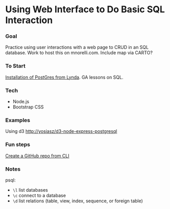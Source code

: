 # Using Web Interface to Do Basic SQL Interaction

### Goal 
Practice using user interactions with a web page to CRUD in an SQL database.  Work to host this on mnorelli.com.  Include map via CARTO?

### To Start
[Installation of PostGres from Lynda](https://www.lynda.com/PostgreSQL-tutorials/Getting-most-out-Quick-Start/73930/93124-4.html).
GA lessons on SQL.

### Tech
- Node.js
- Bootstrap CSS

### Examples
Using d3 [http://yosiasz/d3-node-express-postgresql]()

### Fun steps
[Create a GitHub repo from CLI](https://stackoverflow.com/questions/2423777/is-it-possible-to-create-a-remote-repo-on-github-from-the-cli-without-opening-br)

### Notes
psql:

- ```\l``` list databases
- ```\c``` connect to a database
- ```\d``` list relations (table, view, index, sequence, or foreign table)

